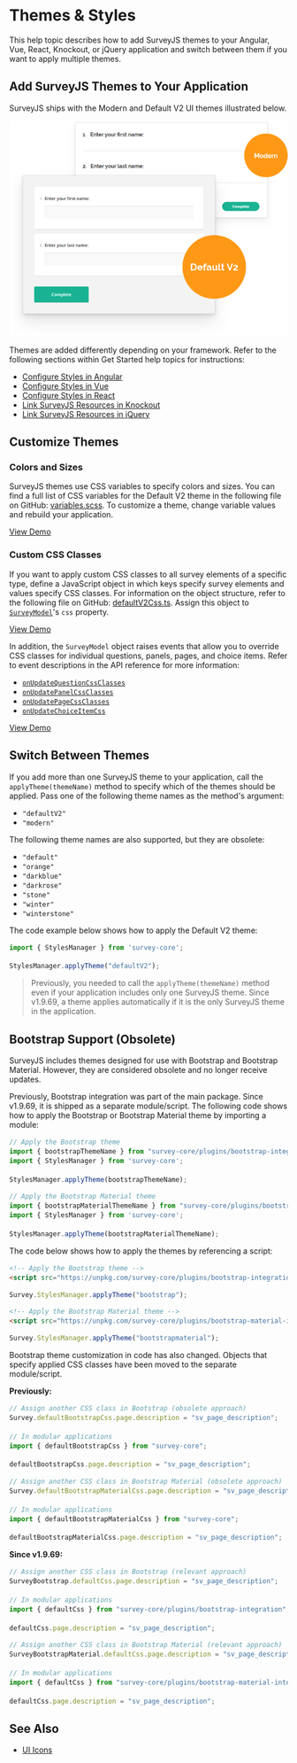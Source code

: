 # Themes & Styles

This help topic describes how to add SurveyJS themes to your Angular, Vue, React, Knockout, or jQuery application and switch between them if you want to apply multiple themes.

## Add SurveyJS Themes to Your Application

SurveyJS ships with the Modern and Default V2 UI themes illustrated below.

![Themes in SurveyJS Form Library](images/survey-library-themes.png)

Themes are added differently depending on your framework. Refer to the following sections within Get Started help topics for instructions: 

- [Configure Styles in Angular](https://surveyjs.io/form-library/documentation/get-started-angular#configure-styles)
- [Configure Styles in Vue](https://surveyjs.io/form-library/documentation/get-started-vue#configure-styles)
- [Configure Styles in React](https://surveyjs.io/form-library/documentation/get-started-react#configure-styles)
- [Link SurveyJS Resources in Knockout](https://surveyjs.io/form-library/documentation/get-started-knockout#link-surveyjs-resources)
- [Link SurveyJS Resources in jQuery](https://surveyjs.io/form-library/documentation/get-started-jquery#link-surveyjs-resources)

## Customize Themes

### Colors and Sizes

SurveyJS themes use CSS variables to specify colors and sizes. You can find a full list of CSS variables for the Default V2 theme in the following file on GitHub: [variables.scss](https://github.com/surveyjs/survey-library/blob/master/src/defaultV2-theme/variables.scss). To customize a theme, change variable values and rebuild your application.

[View Demo](https://surveyjs.io/form-library/examples/create-custom-ui-theme/ (linkStyle))

### Custom CSS Classes

If you want to apply custom CSS classes to all survey elements of a specific type, define a JavaScript object in which keys specify survey elements and values specify CSS classes. For information on the object structure, refer to the following file on GitHub: [defaultV2Css.ts](https://github.com/surveyjs/survey-library/blob/master/src/defaultCss/defaultV2Css.ts#L13). Assign this object to [`SurveyModel`](https://surveyjs.io/form-library/documentation/api-reference/survey-data-model)'s `css` property.

[View Demo](https://surveyjs.io/form-library/examples/survey-customcss/ (linkStyle))

In addition, the `SurveyModel` object raises events that allow you to override CSS classes for individual questions, panels, pages, and choice items. Refer to event descriptions in the API reference for more information:

- [`onUpdateQuestionCssClasses`](https://surveyjs.io/form-library/documentation/api-reference/survey-data-model#onUpdateQuestionCssClasses)
- [`onUpdatePanelCssClasses`](https://surveyjs.io/form-library/documentation/api-reference/survey-data-model#onUpdatePanelCssClasses)
- [`onUpdatePageCssClasses`](https://surveyjs.io/form-library/documentation/api-reference/survey-data-model#onUpdatePageCssClasses)
- [`onUpdateChoiceItemCss`](https://surveyjs.io/form-library/documentation/api-reference/survey-data-model#onUpdateChoiceItemCss)

[View Demo](https://surveyjs.io/form-library/examples/survey-cssclasses/ (linkStyle))

## Switch Between Themes

If you add more than one SurveyJS theme to your application, call the `applyTheme(themeName)` method to specify which of the themes should be applied. Pass one of the following theme names as the method's argument:

- `"defaultV2"`
- `"modern"`

The following theme names are also supported, but they are obsolete:

- `"default"`
- `"orange"`
- `"darkblue"`
- `"darkrose"`
- `"stone"`
- `"winter"`
- `"winterstone"`

The code example below shows how to apply the Default V2 theme:

```js
import { StylesManager } from 'survey-core';

StylesManager.applyTheme("defaultV2");
```

> Previously, you needed to call the `applyTheme(themeName)` method even if your application includes only one SurveyJS theme. Since v1.9.69, a theme applies automatically if it is the only SurveyJS theme in the application.

## Bootstrap Support (Obsolete)

SurveyJS includes themes designed for use with Bootstrap and Bootstrap Material. However, they are considered obsolete and no longer receive updates.

Previously, Bootstrap integration was part of the main package. Since v1.9.69, it is shipped as a separate module/script. The following code shows how to apply the Bootstrap or Bootstrap Material theme by importing a module:

```js
// Apply the Bootstrap theme
import { bootstrapThemeName } from "survey-core/plugins/bootstrap-integration";
import { StylesManager } from 'survey-core';

StylesManager.applyTheme(bootstrapThemeName);
```

```js
// Apply the Bootstrap Material theme
import { bootstrapMaterialThemeName } from "survey-core/plugins/bootstrap-material-integration";
import { StylesManager } from 'survey-core';

StylesManager.applyTheme(bootstrapMaterialThemeName);
```

The code below shows how to apply the themes by referencing a script:

```html
<!-- Apply the Bootstrap theme -->
<script src="https://unpkg.com/survey-core/plugins/bootstrap-integration.min.js"></script>
```
```js
Survey.StylesManager.applyTheme("bootstrap");
```

```html
<!-- Apply the Bootstrap Material theme -->
<script src="https://unpkg.com/survey-core/plugins/bootstrap-material-integration.min.js"></script>
```
```js
Survey.StylesManager.applyTheme("bootstrapmaterial");
```

Bootstrap theme customization in code has also changed. Objects that specify applied CSS classes have been moved to the separate module/script.

**Previously:**

```js
// Assign another CSS class in Bootstrap (obsolete approach)
Survey.defaultBootstrapCss.page.description = "sv_page_description";

// In modular applications
import { defaultBootstrapCss } from "survey-core";

defaultBootstrapCss.page.description = "sv_page_description";
```

```js
// Assign another CSS class in Bootstrap Material (obsolete approach)
Survey.defaultBootstrapMaterialCss.page.description = "sv_page_description";

// In modular applications
import { defaultBootstrapMaterialCss } from "survey-core";

defaultBootstrapMaterialCss.page.description = "sv_page_description";
```

**Since v1.9.69:**

```js
// Assign another CSS class in Bootstrap (relevant approach)
SurveyBootstrap.defaultCss.page.description = "sv_page_description";

// In modular applications
import { defaultCss } from "survey-core/plugins/bootstrap-integration";

defaultCss.page.description = "sv_page_description";
```

```js
// Assign another CSS class in Bootstrap Material (relevant approach)
SurveyBootstrapMaterial.defaultCss.page.description = "sv_page_description";

// In modular applications
import { defaultCss } from "survey-core/plugins/bootstrap-material-integration";

defaultCss.page.description = "sv_page_description";
```

## See Also

- [UI Icons](https://surveyjs.io/form-library/documentation/icons)